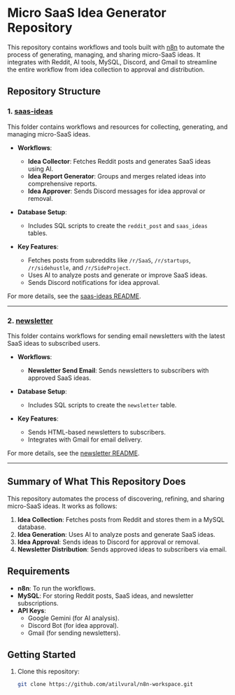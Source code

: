 # Micro SaaS Idea Generator Repository

This repository contains workflows and tools built with [n8n](https://n8n.io/) to automate the process of generating, managing, and sharing micro-SaaS ideas. It integrates with Reddit, AI tools, MySQL, Discord, and Gmail to streamline the entire workflow from idea collection to approval and distribution.

## Repository Structure

### 1. [saas-ideas](./saas-ideas)
This folder contains workflows and resources for collecting, generating, and managing micro-SaaS ideas.

- **Workflows**:
  - **Idea Collector**: Fetches Reddit posts and generates SaaS ideas using AI.
  - **Idea Report Generator**: Groups and merges related ideas into comprehensive reports.
  - **Idea Approver**: Sends Discord messages for idea approval or removal.

- **Database Setup**:
  - Includes SQL scripts to create the `reddit_post` and `saas_ideas` tables.

- **Key Features**:
  - Fetches posts from subreddits like `/r/SaaS`, `/r/startups`, `/r/sidehustle`, and `/r/SideProject`.
  - Uses AI to analyze posts and generate or improve SaaS ideas.
  - Sends Discord notifications for idea approval.

For more details, see the [saas-ideas README](./saas-ideas/README.md).

---

### 2. [newsletter](./newsletter)
This folder contains workflows for sending email newsletters with the latest SaaS ideas to subscribed users.

- **Workflows**:
  - **Newsletter Send Email**: Sends newsletters to subscribers with approved SaaS ideas.

- **Database Setup**:
  - Includes SQL scripts to create the `newsletter` table.

- **Key Features**:
  - Sends HTML-based newsletters to subscribers.
  - Integrates with Gmail for email delivery.

For more details, see the [newsletter README](./newsletter/README.md).

---

## Summary of What This Repository Does

This repository automates the process of discovering, refining, and sharing micro-SaaS ideas. It works as follows:
1. **Idea Collection**: Fetches posts from Reddit and stores them in a MySQL database.
2. **Idea Generation**: Uses AI to analyze posts and generate SaaS ideas.
3. **Idea Approval**: Sends ideas to Discord for approval or removal.
4. **Newsletter Distribution**: Sends approved ideas to subscribers via email.

## Requirements
- **n8n**: To run the workflows.
- **MySQL**: For storing Reddit posts, SaaS ideas, and newsletter subscriptions.
- **API Keys**:
  - Google Gemini (for AI analysis).
  - Discord Bot (for idea approval).
  - Gmail (for sending newsletters).

## Getting Started
1. Clone this repository:
   ```bash
   git clone https://github.com/atilvural/n8n-workspace.git